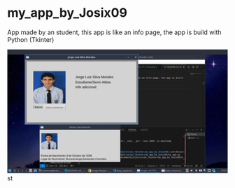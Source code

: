 # my_app_by_Josix09
App made by an student, this app is like an info page, the app is build with Python (Tkinter)

![Prueba de funcionamiento](img/prueba_de_funcionamiento0999.jpg)st